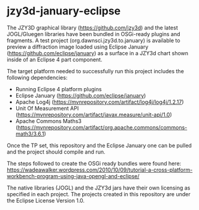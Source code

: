 # jzy3d-january-eclipse
The JZY3D graphical library (https://github.com/jzy3d) and the latest JOGL/Gluegen libraries have been bundled in OSGi-ready plugins and fragments. A test project (org.dawnsci.jzy3d.to.january) is available to preview a diffraction image loaded using Eclipse January (https://github.com/eclipse/january) as a surface in a JZY3d chart shown inside of an Eclipse 4 part component.

The target platform needed to successfully run this project includes the following dependencies:
* Running Eclipse 4 platform plugins
* Eclipse January (https://github.com/eclipse/january)
* Apache Log4j (https://mvnrepository.com/artifact/log4j/log4j/1.2.17)
* Unit Of Measurement API (https://mvnrepository.com/artifact/javax.measure/unit-api/1.0)
* Apache Commons Maths3 (https://mvnrepository.com/artifact/org.apache.commons/commons-math3/3.6.1)

Once the TP set, this repository and the Eclipse January one can be pulled and the project should compile and run.

The steps followed to create the OSGi ready bundles were found here: https://wadeawalker.wordpress.com/2010/10/09/tutorial-a-cross-platform-workbench-program-using-java-opengl-and-eclipse/

The native libraries (JOGL) and the JZY3d jars have their own licensing as specified in each project. The projects created in this repository are under the Eclipse License Version 1.0.


